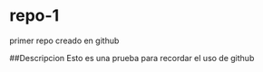 # repo-1
primer repo creado en github

##Descripcion
Esto es una prueba para recordar el uso de github

